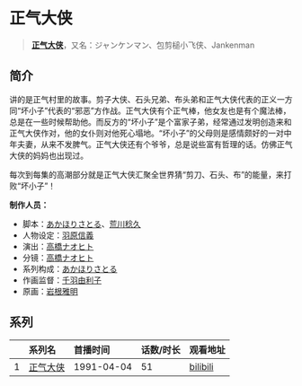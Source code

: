 # 正气大侠


> <u>**[正气大侠](https://bgm.tv/subject/18618)**</u>，又名：ジャンケンマン、包剪槌小飞侠、Jankenman

## 简介

讲的是正气村里的故事。剪子大侠、石头兄弟、布头弟和正气大侠代表的正义一方同“坏小子”代表的“邪恶”方作战。正气大侠有个正气棒，他女友也是有个魔法棒，总是在一些时候帮助他。而反方的“坏小子”是个富家子弟，经常通过发明创造来和正气大侠作对，他的女仆则对他死心塌地。“坏小子”的父母则是感情颇好的一对中年夫妻，从来不发脾气。正气大侠还有个爷爷，总是说些富有哲理的话。仿佛正气大侠的妈妈也出现过。

每次到每集的高潮部分就是正气大侠汇聚全世界猜“剪刀、石头、布”的能量，来打败“坏小子”！

**制作人员：**
- 脚本：[あかほりさとる](https://bgm.tv/person/246)、[荒川稔久](https://bgm.tv/person/74)
- 人物设定：[羽原信義](https://bgm.tv/person/1418)
- 演出：[高橋ナオヒト](https://bgm.tv/person/161)
- 分镜：[高橋ナオヒト](https://bgm.tv/person/161)
- 系列构成：[あかほりさとる](https://bgm.tv/person/246)
- 作画监督：[千羽由利子](https://bgm.tv/person/162)
- 原画：[岩根雅明](https://bgm.tv/person/12160)



## 系列

|     |   系列名   |   首播时间  | 话数/时长  | 观看地址 |
|:---  |:------    |:----      |:---       |:---  |
| 1 |[正气大侠](https://bgm.tv/subject/18618)| 1991-04-04 | 51 | [bilibili](https://www.bilibili.com/video/BV1Ms411v7Hb) |


